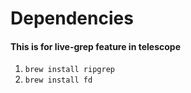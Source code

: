 # Dependencies

#### This is for live-grep feature in telescope

1. `brew install ripgrep`
1. `brew install fd`
